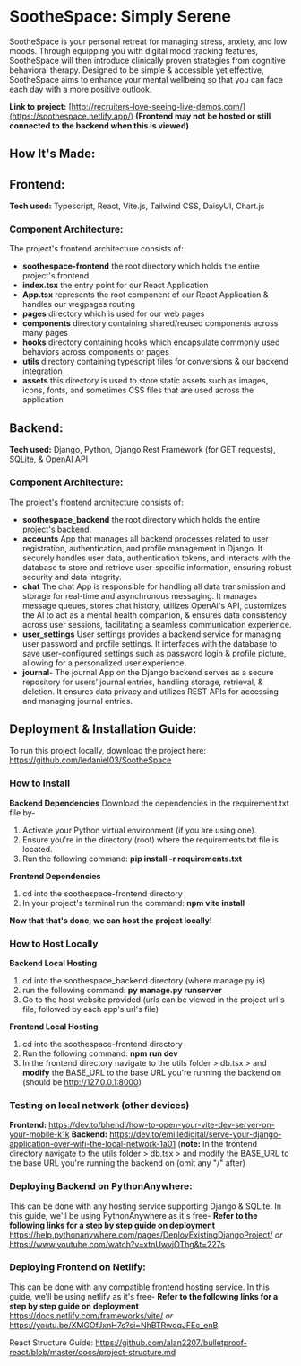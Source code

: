 # SootheSpace: Simply Serene
SootheSpace is your personal retreat for managing stress, anxiety, and low moods. Through equipping you with digital mood tracking features, SootheSpace will then introduce clinically proven strategies from cognitive behavioral therapy. Designed to be simple & accessible yet effective, SootheSpace aims to enhance your mental wellbeing so that you can face each day with a more positive outlook. 

**Link to project:** [http://recruiters-love-seeing-live-demos.com/](https://soothespace.netlify.app/) **(Frontend may not be hosted or still connected to the backend when this is viewed)**

## How It's Made:
## Frontend: 
**Tech used:** Typescript, React, Vite.js, Tailwind CSS, DaisyUI, Chart.js 
### Component Architecture:
The project's frontend architecture consists of:
- **soothespace-frontend** the root directory which holds the entire project's frontend
- **index.tsx** the entry point for our React Application
- **App.tsx** represents the root component of our React Application & handles our wegpages routing
- **pages** directory which is used for our web pages
- **components** directory containing shared/reused components across many pages
- **hooks** directory containing hooks which encapsulate commonly used behaviors across components or pages
- **utils** directory containing typescript files for conversions & our backend integration
- **assets** this directory is used to store static assets such as images, icons, fonts, and sometimes CSS files that are used across the application

## Backend:
**Tech used:** Django, Python, Django Rest Framework (for GET requests), SQLite, & OpenAI API 
### Component Architecture:
The project's frontend architecture consists of:
- **soothespace_backend** the root directory which holds the entire project's backend.
- **accounts** App that manages all backend processes related to user registration, authentication, and profile management in Django. It securely handles user data, authentication tokens, and interacts with the database to store and retrieve user-specific information, ensuring robust security and data integrity.
- **chat** The chat App is responsible for handling all data transmission and storage for real-time and asynchronous messaging. It manages message queues, stores chat history, utilizes OpenAi's API, customizes the AI to act as a mental health companion, & ensures data consistency across user sessions, facilitating a seamless communication experience.
- **user_settings** User settings provides a backend service for managing user password and profile settings. It interfaces with the database to save user-configured settings such as password login & profile picture, allowing for a personalized user experience.
- **journal**- The journal App on the Django backend serves as a secure repository for users’ journal entries, handling storage, retrieval, & deletion. It ensures data privacy and utilizes REST APIs for accessing and managing journal entries.


## Deployment & Installation Guide:
To run this project locally, download the project here:
https://github.com/ledaniel03/SootheSpace

### How to Install
**Backend Dependencies**
Download the dependencies in the requirement.txt file by- 
1. Activate your Python virtual environment (if you are using one).
2. Ensure you're in the directory (root) where the requirements.txt file is located.
3. Run the following command:
   **pip install -r requirements.txt**

**Frontend Dependencies**
1. cd into the soothespace-frontend directory
2. In your project's terminal run the command:
   **npm vite install**

**Now that that's done, we can host the project locally!**

### How to Host Locally
**Backend Local Hosting**
1. cd into the soothespace_backend directory (where manage.py is)
2. run the following command:
   **py manage.py runserver**
3. Go to the host website provided (urls can be viewed in the project url's file, followed by each app's url's file)

**Frontend Local Hosting**
1. cd into the soothespace-frontend directory
2. Run the following command:
  **npm run dev**
3. In the frontend directory navigate to the utils folder > db.tsx > and **modify** the BASE_URL to the base URL you're running the backend on (should be http://127.0.0.1:8000)


### Testing on local network (other devices)
**Frontend:** https://dev.to/bhendi/how-to-open-your-vite-dev-server-on-your-mobile-k1k
**Backend:** https://dev.to/emilledigital/serve-your-django-application-over-wifi-the-local-network-1a01
(**note:** In the frontend directory navigate to the utils folder > db.tsx > and modify the BASE_URL to the base URL you're running the backend on (omit any "/" after)

### Deploying Backend on PythonAnywhere:
This can be done with any hosting service supporting Django & SQLite. In this guide, we'll be using PythonAnywhere as it's free-
**Refer to the following links for a step by step guide on deployment**
https://help.pythonanywhere.com/pages/DeployExistingDjangoProject/
_or_
https://www.youtube.com/watch?v=xtnUwvjOThg&t=227s


### Deploying Frontend on Netlify:
This can be done with any compatible frontend hosting service. In this guide, we'll be using netlify as it's free-
**Refer to the following links for a step by step guide on deployment**
https://docs.netlify.com/frameworks/vite/
_or_
https://youtu.be/XMGOfJxnH7s?si=NhBTRwoqJFEc_enB



React Structure Guide:
https://github.com/alan2207/bulletproof-react/blob/master/docs/project-structure.md
